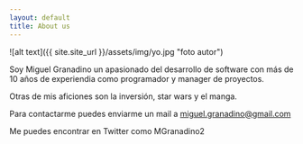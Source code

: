 ```yaml
---
layout: default
title: About us
---
```


![alt text]({{ site.site_url }}/assets/img/yo.jpg "foto autor")

Soy Miguel Granadino un apasionado del desarrollo de software con más de 10 años de experiendia como programador y manager de proyectos. 

Otras de mis aficiones son la inversión, star wars y el manga.

Para contactarme puedes enviarme un mail a miguel.granadino@gmail.com

Me puedes encontrar en Twitter como MGranadino2

